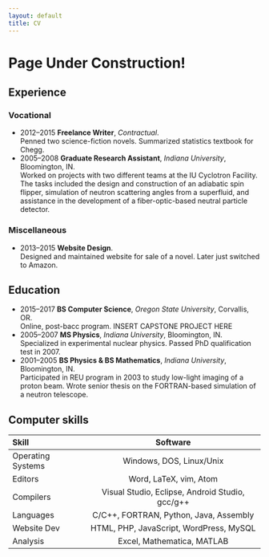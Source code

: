 ```yaml
---
layout: default
title: CV
---
```


# Page Under Construction!

## Experience

### Vocational
* 2012–2015 **Freelance Writer**, *Contractual*.  
Penned two science-fiction novels. Summarized statistics textbook for Chegg.
* 2005–2008 **Graduate Research Assistant**, *Indiana University*, Bloomington, IN.  
Worked on projects with two different teams at the IU Cyclotron Facility. The tasks included the design and construction of an adiabatic spin flipper, simulation of neutron scattering angles from a superfluid, and assistance in the development of a fiber-optic-based neutral particle detector.

### Miscellaneous
* 2013–2015 **Website Design**.  
Designed and maintained website for sale of a novel. Later just switched to Amazon.

## Education

* 2015–2017 **BS Computer Science**, *Oregon State University*, Corvallis, OR.  
Online, post-bacc program. INSERT CAPSTONE PROJECT HERE
* 2005–2007 **MS Physics**, *Indiana University*, Bloomington, IN.  
Specialized in experimental nuclear physics. Passed PhD qualification test in 2007.
* 2001–2005 **BS Physics & BS Mathematics**, *Indiana University*, Bloomington, IN.  
Participated in REU program in 2003 to study low-light imaging of a proton beam. Wrote senior thesis on the FORTRAN-based simulation of a neutron telescope.

## Computer skills
| Skill             | Software                                        |
| :---              | :---:                                           |
| Operating Systems | Windows, DOS, Linux/Unix                        |
| Editors           | Word, LaTeX, vim, Atom                          |
| Compilers         | Visual Studio, Eclipse, Android Studio, gcc/g++ |
| Languages         | C/C++, FORTRAN, Python, Java, Assembly          |
| Website Dev       | HTML, PHP, JavaScript, WordPress, MySQL         |
| Analysis          | Excel, Mathematica, MATLAB                      |
